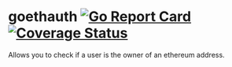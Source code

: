 # goethauth [![Go Report Card](https://goreportcard.com/badge/github.com/vincentserpoul/goethauth)](https://goreportcard.com/report/github.com/vincentserpoul/goethauth) [![Coverage Status](https://coveralls.io/repos/github/vincentserpoul/goethauth/badge.svg?branch=master)](https://coveralls.io/github/vincentserpoul/goethauth?branch=master)

Allows you to check if a user is the owner of an ethereum address.